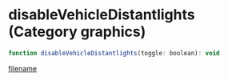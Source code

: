 # disableVehicleDistantlights (Category graphics)

```js
function disableVehicleDistantlights(toggle: boolean): void
```

[filename](disableVehicleDistantlights_m.md ':include')